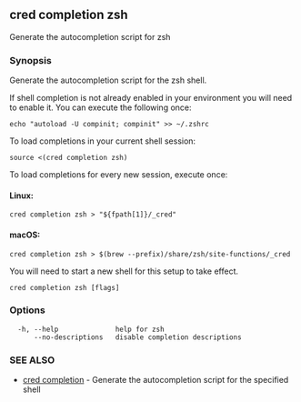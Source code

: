 ## cred completion zsh

Generate the autocompletion script for zsh

### Synopsis

Generate the autocompletion script for the zsh shell.

If shell completion is not already enabled in your environment you will need
to enable it.  You can execute the following once:

	echo "autoload -U compinit; compinit" >> ~/.zshrc

To load completions in your current shell session:

	source <(cred completion zsh)

To load completions for every new session, execute once:

#### Linux:

	cred completion zsh > "${fpath[1]}/_cred"

#### macOS:

	cred completion zsh > $(brew --prefix)/share/zsh/site-functions/_cred

You will need to start a new shell for this setup to take effect.


```
cred completion zsh [flags]
```

### Options

```
  -h, --help              help for zsh
      --no-descriptions   disable completion descriptions
```

### SEE ALSO

* [cred completion](cred_completion.md)	 - Generate the autocompletion script for the specified shell

